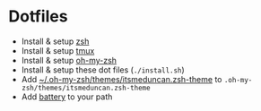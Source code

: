 # Dotfiles

* Install & setup [zsh](http://www.zsh.org)
* Install & setup [tmux](https://tmux.github.io)
* Install & setup [oh-my-zsh](https://github.com/robbyrussell/oh-my-zsh)
* Install & setup these dot files (`./install.sh`)
* Add [~/.oh-my-zsh/themes/itsmeduncan.zsh-theme](https://gist.github.com/itsmeduncan/9ca58a498b9eb5e084c949edf2320bac) to `.oh-my-zsh/themes/itsmeduncan.zsh-theme`
* Add [battery](https://gist.github.com/itsmeduncan/a66cc5218209d88c8a5fdcdef79c27c9) to your path
